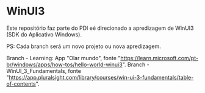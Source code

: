 # WinUI3

Este repositório faz parte do PDI eé direcionado a apredizagem de WinUI3 (SDK do Aplicativo Windows).

PS: Cada branch será um novo projeto ou nova apredizagem.

Branch - Learning: App "Olar mundo", fonte "https://learn.microsoft.com/pt-br/windows/apps/how-tos/hello-world-winui3".
Branch - WinUI_3_Fundamentals, fonte "https://app.pluralsight.com/library/courses/win-ui-3-fundamentals/table-of-contents".
